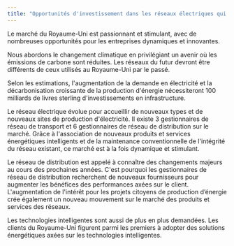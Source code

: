 ```yaml
---
title: "Opportunités d'investissement dans les réseaux électriques qui soutiennent le changement"
---
```

Le marché du Royaume-Uni est passionnant et stimulant, avec de nombreuses opportunités pour les entreprises dynamiques et innovantes.

Nous abordons le changement climatique en privilégiant un avenir où les émissions de carbone sont réduites. Les réseaux du futur devront être différents de ceux utilisés au Royaume-Uni par le passé.
 
Selon les estimations, l'augmentation de la demande en électricité et la décarbonisation croissante de la production d'énergie nécessiteront 100 milliards de livres sterling d'investissements en infrastructure. 

Le réseau électrique évolue pour accueillir de nouveaux types et de nouveaux sites de production d'électricité. Il existe 3 gestionnaires de réseau de transport et 6 gestionnaires de réseau de distribution sur le marché. Grâce à l'association de nouveaux produits et services énergétiques intelligents et de la maintenance conventionnelle de l'intégrité du réseau existant, ce marché est à la fois dynamique et stimulant.
 
Le réseau de distribution est appelé à connaître des changements majeurs au cours des prochaines années. C'est pourquoi les gestionnaires de réseau de distribution recherchent de nouveaux fournisseurs pour augmenter les bénéfices des performances axées sur le client. L'augmentation de l'intérêt pour les projets citoyens de production d’énergie crée également un nouveau mouvement sur le marché des produits et services des réseaux.
 
Les technologies intelligentes sont aussi de plus en plus demandées. Les clients du Royaume-Uni figurent parmi les premiers à adopter des solutions énergétiques axées sur les technologies intelligentes.
